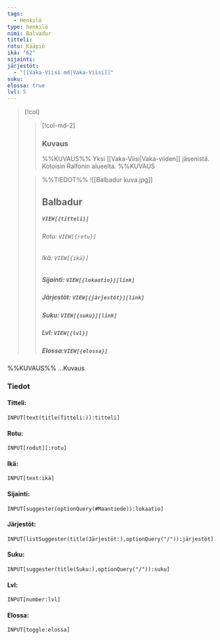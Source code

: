 ```yaml
---
tags:
  - Henkilö
type: henkilö
nimi: Balvadur
titteli: 
rotu: Kääpiö
ikä: "62"
sijainti: 
järjestöt:
  - "[[Vaka-Viisi.md|Vaka-Viisi]]"
suku: 
elossa: true
lvl: 5
---
```


>[!col]
>>[!col-md-2]
>>### Kuvaus
>>%%KUVAUS%%
>>Yksi [[Vaka-Viisi|Vaka-viiden]] jäsenistä. Kotoisin Ralfonin alueelta.
>>%%KUVAUS
>
>>%%TIEDOT%%
>>![[Balbadur kuva.jpg]]
>> ## Balbadur
>>##### *`VIEW[{titteli}]`*
>>###### Rotu: `VIEW[{rotu}]`
>>###### Ikä: `VIEW[{ikä}]`
>>##### Sijainti: `VIEW[{lokaatio}][link]`
>>##### Järjestöt: `VIEW[{järjestöt}][link]`
>>##### Suku: `VIEW[{suku}][link]`
>>##### Lvl: `VIEW[{lvl}]`
>>##### Elossa:`VIEW[{elossa}]`

%%KUVAUS%%
...Kuvaus


### Tiedot
#### Titteli: 
`INPUT[text(title(Titteli:)):titteli]`
#### Rotu:
`INPUT[rodut][:rotu]`
#### Ikä:
`INPUT[text:ikä]`
#### Sijainti:
`INPUT[suggester(optionQuery(#Maantiede)):lokaatio]`
#### Järjestöt:
```meta-bind
INPUT[listSuggester(title(Järjestöt:),optionQuery("/")):järjestöt]
```
#### Suku:
`INPUT[suggester(title(Suku:),optionQuery("/")):suku]`
#### Lvl:
`INPUT[number:lvl]`
#### Elossa:
`INPUT[toggle:elossa]`







